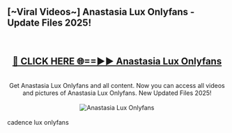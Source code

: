 <h2>[~Viral Videos~] Anastasia Lux Onlyfans - Update Files 2025!</h2>
<br>
<div align="center">
<h2><a href="https://betterlinks.top/A2PfLJ" rel="nofollow">🔴 CLICK HERE 🌐==►► Anastasia Lux Onlyfans</a></h2>
<br>
Get Anastasia Lux Onlyfans and all content. Now you can access all videos and pictures of Anastasia Lux Onlyfans. New Updated Files 2025!
<br>
<br>
<a href="https://betterlinks.top/A2PfLJ" rel="nofollow" data-target="animated-image.originalLink"><img src="https://i.ibb.co.com/WyWwxjT/player-gif2.gif" alt="Anastasia Lux Onlyfans" style="max-width: 100%; display: inline-block;" data-target="animated-image.originalImage"></a>
</div>
<br>
cadence lux onlyfans